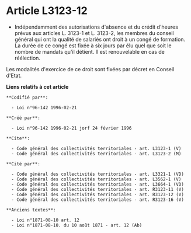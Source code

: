 # Article L3123-12

- Indépendamment des autorisations d'absence et du crédit d'heures prévus aux articles L. 3123-1 et L. 3123-2, les membres du
conseil général qui ont la qualité de salariés ont droit à un congé de formation. La durée de ce congé est fixée à six jours
par élu quel que soit le nombre de mandats qu'il détient. Il est renouvelable en cas de réélection.

Les modalités d'exercice de ce droit sont fixées par décret en Conseil d'Etat.

**Liens relatifs à cet article**

	**Codifié par**:

	  - Loi n°96-142 1996-02-21

	**Créé par**:

	  - Loi n°96-142 1996-02-21 jorf 24 février 1996

	**Cite**:

	  - Code général des collectivités territoriales - art. L3123-1 (V)
	  - Code général des collectivités territoriales - art. L3123-2 (M)

	**Cité par**:

	  - Code général des collectivités territoriales - art. L3321-1 (VD)
	  - Code général des collectivités territoriales - art. L3562-1 (V)
	  - Code général des collectivités territoriales - art. L3664-1 (VD)
	  - Code général des collectivités territoriales - art. R3123-11 (V)
	  - Code général des collectivités territoriales - art. R3123-12 (V)
	  - Code général des collectivités territoriales - art. R3123-16 (V)

	**Anciens textes**:

	  - Loi n°1871-08-10 art. 12
	  - Loi n°1871-08-10. du 10 août 1871 - art. 12 (Ab)
